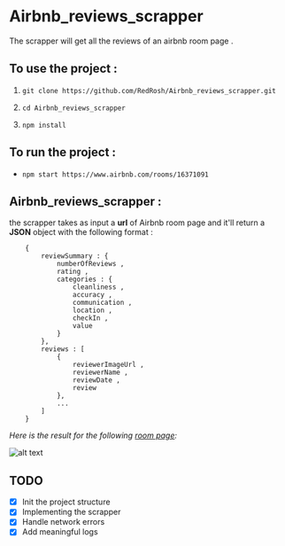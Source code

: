 # Airbnb_reviews_scrapper

The scrapper will get all the reviews of an airbnb room page .

## To use the project :

1. ```
   git clone https://github.com/RedRosh/Airbnb_reviews_scrapper.git
   ```
2. ```
   cd Airbnb_reviews_scrapper
   ```
3. ```
   npm install
   ```

## To run the project :

- ```
  npm start https://www.airbnb.com/rooms/16371091
  ```

## Airbnb_reviews_scrapper :

the scrapper takes as input a **url** of Airbnb room page and it'll return a **JSON** object with the following format :

```
    {
        reviewSummary : {
            numberOfReviews ,
            rating ,
            categories : {
                cleanliness ,
                accuracy ,
                communication ,
                location ,
                checkIn ,
                value
            }
        },
        reviews : [
            {
                reviewerImageUrl ,
                reviewerName ,
                reviewDate ,
                review
            },
            ...
        ]
    }
```

_Here is the result for the following [room page](https://www.airbnb.com/rooms/44477561?adults=2&check_in=2022-01-27&check_out=2022-01-29&previous_page_section_name=1000&federated_search_id=2623f5af-f921-4aaf-b1cf-00597ec40d3f&guests=1):_

![alt text](https://i.ibb.co/7GvxPMY/Screenshot-2022-01-29-023248.png)

## TODO

- [x] Init the project structure
- [x] Implementing the scrapper
- [x] Handle network errors
- [x] Add meaningful logs
